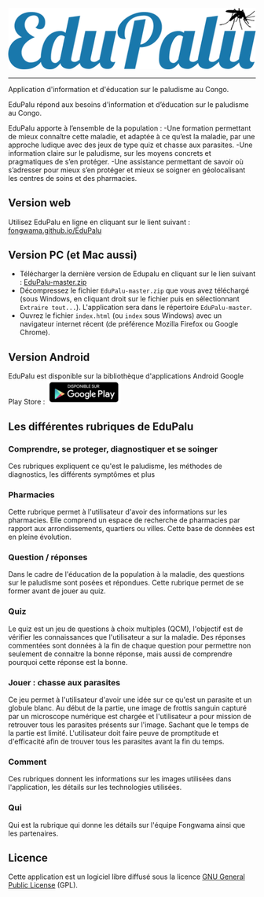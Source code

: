 ![logo EduPalu](local/logo_Edupalu_text.png)

---

Application d'information et d'éducation sur le paludisme au Congo. 

EduPalu répond aux besoins d'information et d’éducation sur le paludisme au Congo.

EduPalu apporte à l’ensemble de la population :
-Une formation permettant de mieux connaître cette maladie, et adaptée à ce qu’est la maladie, par une approche ludique avec des jeux de type quiz et chasse aux parasites.
-Une information claire sur le paludisme, sur les moyens concrets et pragmatiques de s’en protéger.
-Une assistance permettant de savoir où s’adresser pour mieux s’en protéger et mieux se soigner en géolocalisant les centres de soins et des pharmacies.

## Version web

Utilisez EduPalu en ligne en cliquant sur le lient suivant : [fongwama.github.io/EduPalu](http://fongwama.github.io/Edupalu/)

## Version PC (et Mac aussi)

- Télécharger la dernière version de Edupalu en cliquant sur le lien suivant : [EduPalu-master.zip](https://github.com/fongwama/EduPalu/archive/master.zip)
- Décompressez le fichier `EduPalu-master.zip` que vous avez téléchargé (sous Windows, en cliquant droit sur le fichier puis en sélectionnant `Extraire tout...`). L'application sera dans le répertoire `EduPalu-master`.
- Ouvrez le fichier `index.html` (ou `index` sous Windows) avec un navigateur internet récent (de préférence Mozilla Firefox ou Google Chrome).

## Version Android

EduPalu est disponible sur la bibliothèque d'applications Android Google Play Store : [ ![Google Play Badge](local/google-play-badge.png) ](https://play.google.com/store/apps/details?id=com.fcrm.edupalu)

## Les différentes rubriques de EduPalu

### Comprendre, se proteger, diagnostiquer et se soinger

Ces rubriques expliquent ce qu'est le paludisme, les méthodes de diagnostics, les différents symptômes et plus 


### Pharmacies
Cette rubrique permet à l'utilisateur d'avoir des informations sur les pharmacies. Elle comprend un espace de recherche de pharmacies par rapport aux arrondissements, quartiers ou villes. Cette base de données est en pleine évolution.  

### Question / réponses
Dans le cadre de l'éducation de la population à la maladie, des questions sur le paludisme sont posées et répondues. Cette rubrique permet de se former avant de jouer au quiz.

### Quiz
Le quiz est un jeu de questions à choix multiples (QCM), l'objectif est de vérifier les connaissances que l'utilisateur a sur la maladie. Des réponses commentées sont données  à la fin de chaque question pour permettre non seulement de connaitre la bonne réponse, mais aussi de comprendre pourquoi cette réponse est la bonne.

### Jouer : chasse aux parasites
Ce jeu permet à l'utilisateur d'avoir une idée sur ce qu'est un parasite et un globule blanc. Au début de la partie, une image de frottis sanguin capturé par un microscope numérique est chargée et l'utilisateur a pour mission de retrouver tous les parasites présents sur l'image. Sachant que le temps de la partie est limité. L'utilisateur doit faire peuve de promptitude et d'efficacité afin de trouver tous les parasites avant la fin du temps.

### Comment
Ces rubriques donnent les informations sur les images utilisées dans l'application, les détails sur les technologies utilisées. 

### Qui
Qui est la rubrique qui donne les détails sur l'équipe Fongwama ainsi que les partenaires.

## Licence
Cette application est un logiciel libre diffusé sous la licence [GNU General Public License](LICENSE) (GPL).













